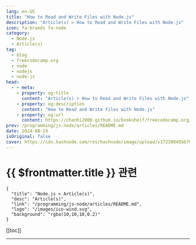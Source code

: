 ```yaml
---
lang: en-US
title: "How to Read and Write Files with Node.js"
description: "Article(s) > How to Read and Write Files with Node.js"
icon: fa-brands fa-node
category: 
  - Node.js
  - Article(s)
tag: 
  - blog
  - freecodecamp.org
  - node
  - nodejs
  - node-js
head:
  - - meta:
    - property: og:title
      content: "Article(s) > How to Read and Write Files with Node.js"
    - property: og:description
      content: "How to Read and Write Files with Node.js"
    - property: og:url
      content: https://chanhi2000.github.io/bookshelf/freecodecamp.org/how-to-read-and-write-files-with-nodejs.html
prev: /programming/js-node/articles/README.md
date: 2024-08-19
isOriginal: false
cover: https://cdn.hashnode.com/res/hashnode/image/upload/v1723804956795/2dbd964a-00c3-4489-819a-393b058ed1fd.png
---
```


# {{ $frontmatter.title }} 관련

```component VPCard
{
  "title": "Node.js > Article(s)",
  "desc": "Article(s)",
  "link": "/programming/js-node/articles/README.md",
  "logo": "/images/ico-wind.svg",
  "background": "rgba(10,10,10,0.2)"
}
```

[[toc]]

---

<SiteInfo
  name="How to Read and Write Files with Node.js"
  desc="Node.js is a powerful JavaScript runtime environment that lets you run JS code outside the browser. And a fundamental part of many Node.js applications involves reading and writing files – whether that's text, JSON, HTML, or other file formats. So yo..."
  url="https://freecodecamp.org/news/how-to-read-and-write-files-with-nodejs/"
  logo="https://cdn.freecodecamp.org/universal/favicons/favicon.ico"
  preview="https://cdn.hashnode.com/res/hashnode/image/upload/v1723804956795/2dbd964a-00c3-4489-819a-393b058ed1fd.png"/>

<!-- TODO: 작성 -->


